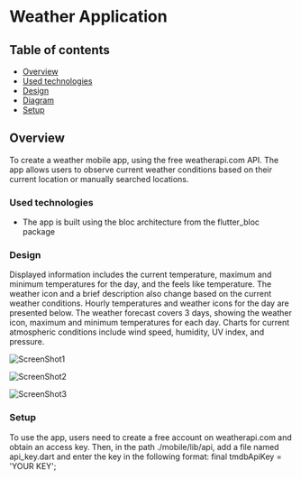 # Weather Application

## Table of contents
* [Overview](#overview)
* [Used technologies](#used-technologies)
* [Design](#design)
* [Diagram](#diagram)
* [Setup](#setup)

## Overview

To create a weather mobile app, using the free weatherapi.com API. The app allows users to observe current weather conditions based on their current location or manually searched locations.

### Used technologies

- The app is built using the bloc architecture from the flutter_bloc package

### Design

Displayed information includes the current temperature, maximum and minimum temperatures for the day, and the feels like temperature. The weather icon and a brief description also change based on the current weather conditions. Hourly temperatures and weather icons for the day are presented below. The weather forecast covers 3 days, showing the weather icon, maximum and minimum temperatures for each day. Charts for current atmospheric conditions include wind speed, humidity, UV index, and pressure.

![ScreenShot1](./ScreenShot/location_on1.png)

![ScreenShot2](./ScreenShot/location_on2.png)

![ScreenShot3](./ScreenShot/location_off.png)

### Setup

To use the app, users need to create a free account on weatherapi.com and obtain an access key. Then, in the path ./mobile/lib/api, add a file named api_key.dart and enter the key in the following format: final tmdbApiKey = 'YOUR KEY';